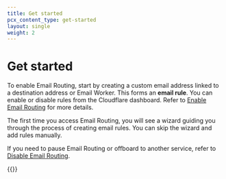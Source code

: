 ```yaml
---
title: Get started
pcx_content_type: get-started
layout: single
weight: 2
---
```


# Get started

To enable Email Routing, start by creating a custom email address linked to a destination address or Email Worker. This forms an **email rule**. You can enable or disable rules from the Cloudflare dashboard. Refer to [Enable Email Routing](/email-routing/get-started/enable-email-routing) for more details.

The first time you access Email Routing, you will see a wizard guiding you through the process of creating email rules. You can skip the wizard and add rules manually.

If you need to pause Email Routing or offboard to another service, refer to [Disable Email Routing](/email-routing/setup/disable-email-routing/).

{{<directory-listing>}}